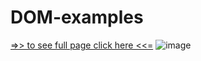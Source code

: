 # DOM-examples
[=>> to see full page click here <<=](https://maximiliaaan.github.io/DOM-examples/)
![image](https://user-images.githubusercontent.com/101880060/171112965-e5cf5108-c642-4d01-aea3-e3422479d874.png)
